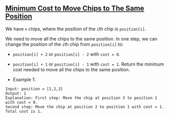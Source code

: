 ## [Minimum Cost to Move Chips to The Same Position](https://leetcode.com/problems/minimum-cost-to-move-chips-to-the-same-position/)

We have `n` chips, where the position of the `i`th chip is `position[i]`.

We need to move all the chips to the same position. In one step, we can change the position of the `i`th chip from `position[i]` to:

- `position[i] + 2` or `position[i] - 2` with `cost = 0`.
- `position[i] + 1` or `position[i] - 1` with `cost = 1`.
Return the minimum cost needed to move all the chips to the same position.

- Example 1:
```
Input: position = [1,2,3]
Output: 1
Explanation: First step: Move the chip at position 3 to position 1 with cost = 0.
Second step: Move the chip at position 2 to position 1 with cost = 1.
Total cost is 1.
```
